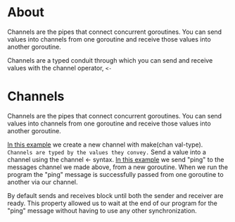 # About

Channels are the pipes that connect concurrent goroutines. You can send values into channels from one goroutine and receive those values into another goroutine.

Channels are a typed conduit through which you can send and receive values with the channel operator, `<-`

# Channels

Channels are the pipes that connect concurrent goroutines. You can send values into channels from one goroutine and receive those values into another goroutine.

[In this example](./examples/channels/main.go) we create a new channel with make(chan val-type). `Channels are typed by the values they convey.` Send a value into a channel using the channel <- syntax. [In this example](./examples/channels/main.go) we send "ping" to the messages channel we made above, from a new goroutine. 
When we run the program the "ping" message is successfully passed from one goroutine to another via our channel.

By default sends and receives block until both the sender and receiver are ready. This property allowed us to wait at the end of our program for the "ping" message without having to use any other synchronization.
